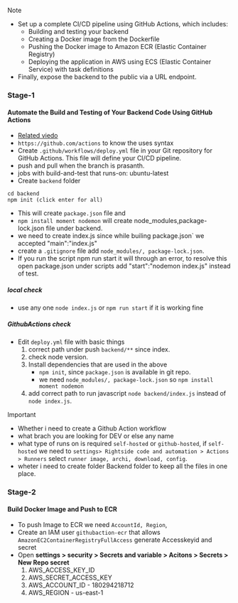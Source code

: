 > [!NOTE]
> - Set up a complete CI/CD pipeline using GitHub Actions, which includes:
>   - Building and testing your backend
>   - Creating a Docker image from the Dockerfile
>   - Pushing the Docker image to Amazon ECR (Elastic Container Registry)
>   - Deploying the application in AWS using ECS (Elastic Container Service) with task definitions
> - Finally, expose the backend to the public via a URL endpoint.
### Stage-1 
#### Automate the Build and Testing of Your Backend Code Using GitHub Actions
- [Related viedo](https://www.youtube.com/watch?v=89ymSXkGwhE)
- `https://github.com/actions` to know the uses syntax
- Create `.github/workflows/deploy.yml` file in your Git repository for GitHub Actions. This file will define your CI/CD pipeline.
- push and pull when the branch is prasanth.
- jobs with build-and-test that runs-on: ubuntu-latest
- Create `backend` folder
```
cd backend
npm init (click enter for all)
```
- This will create `package.json` file and 
- `npm install moment nodemon` will create node_modules,package-lock.json file under backend.
- we need to create index.js since while builing package.json` we accepted "main":"index.js"
- create a `.gitignore` file add `node_modules/, package-lock.json`.
- If you run the script npm run start it will through an error, to resolve this open package.json under scripts add "start":"nodemon index.js" instead of test. 
##### local check
- use any one `node index.js` or `npm run start` if it is working fine
##### GithubActions check
- Edit `deploy.yml` file with basic things
    1. correct path under push `backend/**` since index.
    2. check node version.
    3. Install dependencies that are used in the above 
        - `npm init`, since `package.json` is available in git repo. 
        - we need `node_modules/, package-lock.json` so `npm install moment nodemon`
    4. add correct path to run javascript `node backend/index.js` instead of `node index.js`.
> [!IMPORTANT]
> - Whether i need to create a Github Action workflow
> - what brach you are looking for DEV or else any name
> - what type of runs on is required `self-hosted` or `github-hosted`, if `self-hosted` we need to `settings> Rightside code and automation > Actions > Runners` select `runner image, archi, download, config`.
> - wheter i need to create folder Backend folder to keep all the files in one place. 
### Stage-2
#### Build Docker Image and Push to ECR
- To push Image to ECR we need `AccountId, Region`, 
- Create an IAM user `githubaction-ecr` that allows `AmazonEC2ContainerRegistryFullAccess` generate Accesskeyid and secret
- Open **settings > security > Secrets and variable > Acitons > Secrets > New Repo secret** 
    1. AWS_ACCESS_KEY_ID
    2. AWS_SECRET_ACCESS_KEY
    3. AWS_ACCOUNT_ID - 180294218712
    4. AWS_REGION - us-east-1
